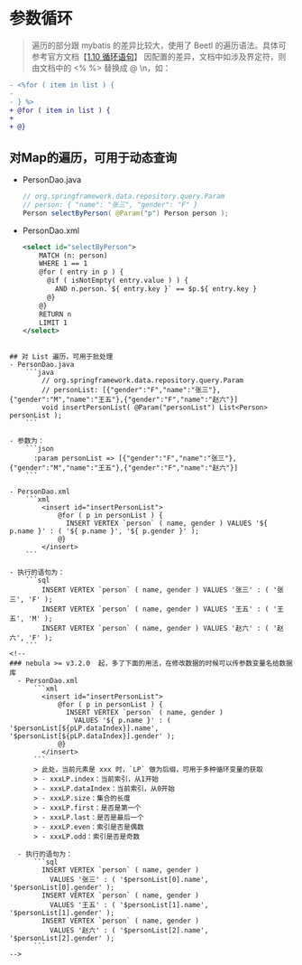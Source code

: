 # 参数循环

> 遍历的部分跟 mybatis 的差异比较大，使用了 Beetl 的遍历语法。具体可参考官方文档【[1.10 循环语句](https://www.kancloud.cn/xiandafu/beetl3_guide/2138952)】
> 因配置的差异，文档中如涉及界定符，则由文档中的 <% %> 替换成 @ \n，如：
  ```diff
  - <%for ( item in list ) { 
  -                         
  - } %>                
  + @for ( item in list ) {
  +                       
  + @}                 
  ```

## 对Map的遍历，可用于动态查询
- PersonDao.java
  ```java
  // org.springframework.data.repository.query.Param
  // person: { "name": "张三", "gender": "F" }
  Person selectByPerson( @Param("p") Person person );
  ```

- PersonDao.xml
    ```xml
    <select id="selectByPerson">
        MATCH (n: person)
        WHERE 1 == 1 
        @for ( entry in p ) {
          @if ( isNotEmpty( entry.value ) ) {
            AND n.person.`${ entry.key }` == $p.${ entry.key }
          @}
        @}
        RETURN n
        LIMIT 1
    </select>
```

## 对 List 遍历，可用于批处理
- PersonDao.java
    ```java
        // org.springframework.data.repository.query.Param
        // personList: [{"gender":"F","name":"张三"},{"gender":"M","name":"王五"},{"gender":"F","name":"赵六"}]
        void insertPersonList( @Param("personList") List<Person> personList );
    ```

- 参数为：
    ```json
      :param personList => [{"gender":"F","name":"张三"},{"gender":"M","name":"王五"},{"gender":"F","name":"赵六"}]
    ```

- PersonDao.xml
    ```xml
        <insert id="insertPersonList">
            @for ( p in personList ) {
              INSERT VERTEX `person` ( name, gender ) VALUES '${ p.name }' : ( '${ p.name }', '${ p.gender }' );
            @}
        </insert>
    ```

- 执行的语句为：
    ```sql
        INSERT VERTEX `person` ( name, gender ) VALUES '张三' : ( '张三', 'F' );
        INSERT VERTEX `person` ( name, gender ) VALUES '王五' : ( '王五', 'M' );
        INSERT VERTEX `person` ( name, gender ) VALUES '赵六' : ( '赵六', 'F' );
    ```
<!-- 
### nebula >= v3.2.0  起，多了下面的用法，在修改数据的时候可以传参数变量名给数据库
  - PersonDao.xml
      ```xml
        <insert id="insertPersonList">
            @for ( p in personList ) {
              INSERT VERTEX `person` ( name, gender )
                VALUES '${ p.name }' : ( '$personList[${pLP.dataIndex}].name', '$personList[${pLP.dataIndex}].gender' );
            @}
        </insert>
      ```
      > 此处，当前元素是 xxx 时，`LP` 做为后缀，可用于多种循环变量的获取
      > - xxxLP.index：当前索引，从1开始
      > - xxxLP.dataIndex：当前索引，从0开始
      > - xxxLP.size：集合的长度
      > - xxxLP.first：是否是第一个
      > - xxxLP.last：是否是最后一个
      > - xxxLP.even：索引是否是偶数
      > - xxxLP.odd：索引是否是奇数

  - 执行的语句为：
      ```sql
        INSERT VERTEX `person` ( name, gender )
          VALUES '张三' : ( '$personList[0].name', '$personList[0].gender' );
        INSERT VERTEX `person` ( name, gender )
          VALUES '王五' : ( '$personList[1].name', '$personList[1].gender' );
        INSERT VERTEX `person` ( name, gender )
          VALUES '赵六' : ( '$personList[2].name', '$personList[2].gender' );
      ```
-->
